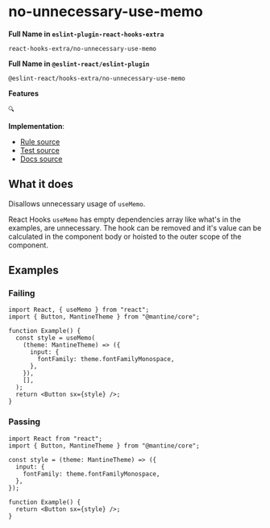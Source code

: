 # no-unnecessary-use-memo

**Full Name in `eslint-plugin-react-hooks-extra`**

```plain copy
react-hooks-extra/no-unnecessary-use-memo
```

**Full Name in `@eslint-react/eslint-plugin`**

```plain copy
@eslint-react/hooks-extra/no-unnecessary-use-memo
```

**Features**

`🔍`

**Implementation**:

- [Rule source](https://github.com/Rel1cx/eslint-react/tree/main/packages/plugins/eslint-plugin-react-hooks-extra/src/rules/no-unnecessary-use-memo.ts)
- [Test source](https://github.com/Rel1cx/eslint-react/tree/main/packages/plugins/eslint-plugin-react-hooks-extra/src/rules/no-unnecessary-use-memo.spec.ts)
- [Docs source](https://github.com/Rel1cx/eslint-react/tree/main/website/pages/docs/rules/hooks-extra-no-unnecessary-use-memo.md)

## What it does

Disallows unnecessary usage of `useMemo`.

React Hooks `useMemo` has empty dependencies array like what's in the examples, are unnecessary. The hook can be removed and it's value can be calculated in the component body or hoisted to the outer scope of the component.

## Examples

### Failing

```tsx
import React, { useMemo } from "react";
import { Button, MantineTheme } from "@mantine/core";

function Example() {
  const style = useMemo(
    (theme: MantineTheme) => ({
      input: {
        fontFamily: theme.fontFamilyMonospace,
      },
    }),
    [],
  );
  return <Button sx={style} />;
}
```

### Passing

```tsx
import React from "react";
import { Button, MantineTheme } from "@mantine/core";

const style = (theme: MantineTheme) => ({
  input: {
    fontFamily: theme.fontFamilyMonospace,
  },
});

function Example() {
  return <Button sx={style} />;
}
```
